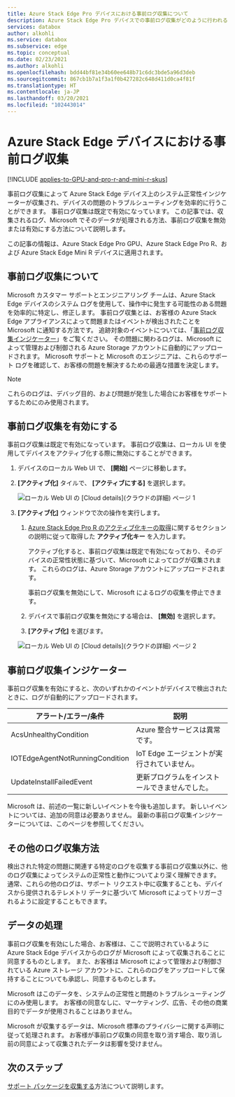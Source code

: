 ```yaml
---
title: Azure Stack Edge Pro デバイスにおける事前ログ収集について
description: Azure Stack Edge Pro デバイスでの事前ログ収集がどのように行われるか、およびそれを無効にする方法について説明します。
services: databox
author: alkohli
ms.service: databox
ms.subservice: edge
ms.topic: conceptual
ms.date: 02/23/2021
ms.author: alkohli
ms.openlocfilehash: bdd44bf81e34b60ee648b71c6dc3bde5a96d3deb
ms.sourcegitcommit: 867cb1b7a1f3a1f0b427282c648d411d0ca4f81f
ms.translationtype: HT
ms.contentlocale: ja-JP
ms.lasthandoff: 03/20/2021
ms.locfileid: "102443014"
---
```

# <a name="proactive-log-collection-on-your-azure-stack-edge-device"></a>Azure Stack Edge デバイスにおける事前ログ収集

[!INCLUDE [applies-to-GPU-and-pro-r-and-mini-r-skus](../../includes/azure-stack-edge-applies-to-gpu-pro-r-mini-r-sku.md)]

事前ログ収集によって Azure Stack Edge デバイス上のシステム正常性インジケーターが収集され、デバイスの問題のトラブルシューティングを効率的に行うことができます。 事前ログ収集は既定で有効になっています。 この記事では、収集されるログ、Microsoft でそのデータが処理される方法、事前ログ収集を無効または有効にする方法について説明します。 

この記事の情報は、Azure Stack Edge Pro GPU、Azure Stack Edge Pro R、および Azure Stack Edge Mini R デバイスに適用されます。

## <a name="about-proactive-log-collection"></a>事前ログ収集について

Microsoft カスタマー サポートとエンジニアリング チームは、Azure Stack Edge デバイスのシステム ログを使用して、操作中に発生する可能性のある問題を効率的に特定し、修正します。 事前ログ収集とは、お客様の Azure Stack Edge アプライアンスによって問題またはイベントが検出されたことを Microsoft に通知する方法です。 追跡対象のイベントについては、「[事前ログ収集インジケーター](#proactive-log-collection-indicators)」をご覧ください。 その問題に関わるログは、Microsoft によって管理および制御される Azure Storage アカウントに自動的にアップロードされます。 Microsoft サポートと Microsoft のエンジニアは、これらのサポート ログを確認して、お客様の問題を解決するための最適な措置を決定します。

> [!NOTE]
> これらのログは、デバッグ目的、および問題が発生した場合にお客様をサポートするためにのみ使用されます。


## <a name="enabling-proactive-log-collection"></a>事前ログ収集を有効にする

事前ログ収集は既定で有効になっています。 事前ログ収集は、ローカル UI を使用してデバイスをアクティブ化する際に無効にすることができます。 

1. デバイスのローカル Web UI で、 **[開始]** ページに移動します。

2. **[アクティブ化]** タイルで、 **[アクティブにする]** を選択します。 

    ![ローカル Web UI の [Cloud details]\(クラウドの詳細\) ページ 1](./media/azure-stack-edge-pro-r-deploy-activate/activate-1.png)

3. **[アクティブ化]** ウィンドウで次の操作を実行します。

   1. [Azure Stack Edge Pro R のアクティブ化キーの取得](azure-stack-edge-pro-r-deploy-prep.md#get-the-activation-key)に関するセクションの説明に従って取得した **アクティブ化キー** を入力します。

      アクティブ化すると、事前ログ収集は既定で有効になっており、そのデバイスの正常性状態に基づいて、Microsoft によってログが収集されます。 これらのログは、Azure Storage アカウントにアップロードされます。 

      事前ログ収集を無効にして、Microsoft によるログの収集を停止できます。

   1. デバイスで事前ログ収集を無効にする場合は、 **[無効]** を選択します。

   1. **[アクティブ化]** を選びます。

   ![ローカル Web UI の [Cloud details]\(クラウドの詳細\) ページ 2](./media/azure-stack-edge-pro-r-deploy-activate/activate-2.png)

## <a name="proactive-log-collection-indicators"></a>事前ログ収集インジケーター

事前ログ収集を有効にすると、次のいずれかのイベントがデバイスで検出されたときに、ログが自動的にアップロードされます。  


|アラート/エラー/条件  |説明  |
|---------|---------|
|AcsUnhealthyCondition     |Azure 整合サービスは異常です。         |
|IOTEdgeAgentNotRunningCondition      |IoT Edge エージェントが実行されていません。         |
|UpdateInstallFailedEvent | 更新プログラムをインストールできませんでした。        |

 
Microsoft は、前述の一覧に新しいイベントを今後も追加します。 新しいイベントについては、追加の同意は必要ありません。 最新の事前ログ収集インジケーターについては、このページを参照してください。    
 

## <a name="other-log-collection-methods"></a>その他のログ収集方法

検出された特定の問題に関連する特定のログを収集する事前ログ収集以外に、他のログ収集によってシステムの正常性と動作についてより深く理解できます。 通常、これらの他のログは、サポート リクエスト中に収集することも、デバイスから提供されるテレメトリ データに基づいて Microsoft によってトリガーされるように設定することもできます。

## <a name="handling-data"></a>データの処理

事前ログ収集を有効にした場合、お客様は、ここで説明されているように Azure Stack Edge デバイスからのログが Microsoft によって収集されることに同意するものとします。 また、お客様は Microsoft によって管理および制御されている Azure ストレージ アカウントに、これらのログをアップロードして保持することについても承認し、同意するものとします。

Microsoft はこのデータを、システムの正常性と問題のトラブルシューティングにのみ使用します。 お客様の同意なしに、マーケティング、広告、その他の商業目的でデータが使用されることはありません。 

Microsoft が収集するデータは、Microsoft 標準のプライバシーに関する声明に従って処理されます。 お客様が事前ログ収集の同意を取り消す場合、取り消し前の同意によって収集されたデータは影響を受けません。

## <a name="next-steps"></a>次のステップ

[サポート パッケージを収集する](azure-stack-edge-gpu-troubleshoot.md#collect-support-package)方法について説明します。